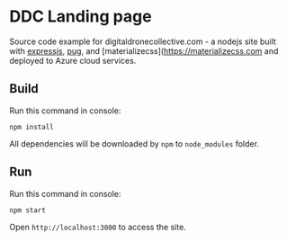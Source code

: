 DDC Landing page
==================

Source code example for digitaldronecollective.com - a nodejs site built with [expressjs](https://github.com/expressjs/express), [pug](https://pugjs.org), and [materializecss](https://materializecss.com and deployed to Azure cloud services. 

Build
-----

Run this command in console:

```
npm install
```

All dependencies will be downloaded by `npm` to `node_modules` folder.

Run
---

Run this command in console:

```
npm start
```

Open `http://localhost:3000` to access the site. 

